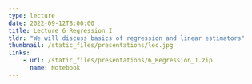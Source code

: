 ```yaml
---
type: lecture
date: 2022-09-12T8:00:00
title: Lecture 6 Regression I
tldr: "We will discuss basics of regression and linear estimators"
thumbnail: /static_files/presentations/lec.jpg
links: 
    - url: /static_files/presentations/6_Regression_1.zip
      name: Notebook
---
```


